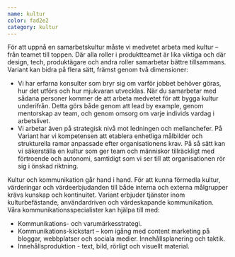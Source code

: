 ```yaml
---
name: kultur
color: fad2e2
category: kultur
---
```


<div class="lead">
För att uppnå en samarbetskultur måste vi medvetet arbeta med kultur – från teamet till toppen. Där alla roller i produktteamet är lika viktiga och där design, tech, produktägare och andra roller samarbetar bättre tillsammans. 
</div>

<div>
Variant kan bidra på flera sätt, främst genom två dimensioner:

- Vi har erfarna konsulter som bryr sig om varför jobbet behöver göras, hur det utförs och hur mjukvaran utvecklas. När
  du samarbetar med sådana personer kommer de att arbeta medvetet för att bygga kultur underifrån. Detta görs både genom
  att lead by example, genom mentorskap av team, och genom omsorg om varje individs vardag i arbetslivet.
- Vi arbetar även på strategisk nivå mot ledningen och mellanchefer. På Variant har vi kompetensen att etablera
  enhetliga målbilder och strukturella ramar anpassade efter organisationens krav. På så sätt kan vi säkerställa en
  kultur som ger team och människor tillräckligt med förtroende och autonomi, samtidigt som vi ser till att
  organisationen rör sig i önskad riktning.

</div>

<div class="lead">
Kultur och kommunikation går hand i hand. För att kunna förmedla kultur, värderingar och värdeerbjudanden till både interna och externa målgrupper krävs kunskap och kontinuitet. Variant erbjuder tjänster inom kulturbefästande, användardriven och värdeskapande kommunikation.
</div>

<div>
Våra kommunikationsspecialister kan hjälpa till med:

- Kommunikations- och varumärkesstrategi.
- Kommunikations-kickstart – kom igång med content marketing på bloggar, webbplatser och sociala medier.
  Innehållsplanering och taktik.
- Innehållsproduktion - text, bild, rörligt och visuellt material.

</div>